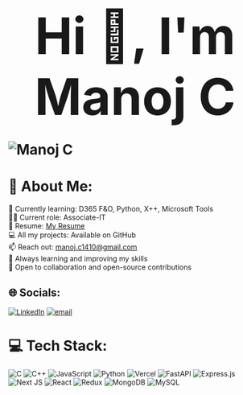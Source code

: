 # <p align="center"><strong style="font-size: 100px;">Hi 👋, I'm Manoj C</strong></p><div align="left"> <img src="https://komarev.com/ghpvc/?username=MANOJ-1410&label=Profile%20views&color=0e75b6&style=flat" alt="Manoj C" /> </div>

# 💫 About Me:
🌱 Currently learning: D365 F&O, Python, X++, Microsoft Tools<br>👨‍💻 Current role: Associate-IT<br>📑 Resume: [My Resume](https://drive.google.com/file/d/1SVsNFS8V8VnGP0micW9bgytAGcGsYLAT/view?usp=drivesdk)<br>💻 All my projects: Available on GitHub<br>📫 Reach out: manoj.c1410@gmail.com<br>🌱 Always learning and improving my skills<br>🤝 Open to collaboration and open-source contributions

## 🌐 Socials:
[![LinkedIn](https://img.shields.io/badge/LinkedIn-%230077B5.svg?logo=linkedin&logoColor=white)](https://linkedin.com/in/manoj-c1410) [![email](https://img.shields.io/badge/Email-D14836?logo=gmail&logoColor=white)](mailto:manoj.c1410@gmail.com) 

# 💻 Tech Stack:
![C](https://img.shields.io/badge/c-%2300599C.svg?style=flat-square&logo=c&logoColor=white) ![C++](https://img.shields.io/badge/c++-%2300599C.svg?style=flat-square&logo=c%2B%2B&logoColor=white) ![JavaScript](https://img.shields.io/badge/javascript-%23323330.svg?style=flat-square&logo=javascript&logoColor=%23F7DF1E) ![Python](https://img.shields.io/badge/python-3670A0?style=flat-square&logo=python&logoColor=ffdd54) ![Vercel](https://img.shields.io/badge/vercel-%23000000.svg?style=flat-square&logo=vercel&logoColor=white) ![FastAPI](https://img.shields.io/badge/FastAPI-005571?style=flat-square&logo=fastapi) ![Express.js](https://img.shields.io/badge/express.js-%23404d59.svg?style=flat-square&logo=express&logoColor=%2361DAFB) ![Next JS](https://img.shields.io/badge/Next-black?style=flat-square&logo=next.js&logoColor=white) ![React](https://img.shields.io/badge/react-%2320232a.svg?style=flat-square&logo=react&logoColor=%2361DAFB) ![Redux](https://img.shields.io/badge/redux-%23593d88.svg?style=flat-square&logo=redux&logoColor=white) ![MongoDB](https://img.shields.io/badge/MongoDB-%234ea94b.svg?style=flat-square&logo=mongodb&logoColor=white) ![MySQL](https://img.shields.io/badge/mysql-4479A1.svg?style=flat-square&logo=mysql&logoColor=white)
<!--  # 📊 GitHub Stats:
![](https://github-readme-stats.vercel.app/api?username=MANOJ-1410&theme=dark&hide_border=false&include_all_commits=true&count_private=true)<br/>
![](https://nirzak-streak-stats.vercel.app/?user=MANOJ-1410&theme=dark&hide_border=false)<br/>
![](https://github-readme-stats.vercel.app/api/top-langs/?username=MANOJ-1410&theme=dark&hide_border=false&include_all_commits=true&count_private=true&layout=compact)

---
[![](https://visitcount.itsvg.in/api?id=MANOJ-1410&icon=0&color=8)](https://visitcount.itsvg.in)

<!-- Proudly created with GPRM ( https://gprm.itsvg.in ) -->
